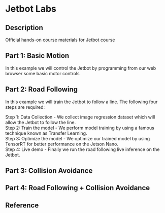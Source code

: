# Jetbot Labs

## Description

Official hands-on course materials for Jetbot course

## Part 1: Basic Motion

In this example we will control the Jetbot by programming from our web browser some basic motor controls

## Part 2: Road Following

In this example we will train the Jetbot to follow a line. The following four steps are required:

Step 1: Data Collection - We collect image regression dataset which will allow the Jetbot to follow the line.  
Step 2: Train the model - We perform model training by using a famous technique known as Transfer Learning.  
Step 3: Optimize the model - We optimize our trained model by using TensorRT for better performance on the Jetson Nano.  
Step 4: Live demo - Finally we run the road following live inference on the Jetbot.  

## Part 3: Collision Avoidance

## Part 4: Road Following + Collision Avoidance

## Reference

